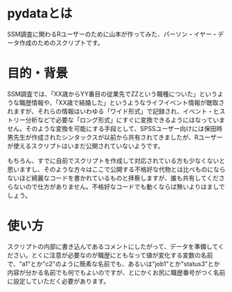 # pydataとは

SSM調査に関わるRユーザーのために山本が作ってみた、パーソン・イヤー・データ作成のためのスクリプトです。

# 目的・背景

SSM調査では、「XX歳からYY番目の従業先でZZという職種についた」というような職歴情報や、「XX歳で結婚した」というようなライフイベント情報が聴取されますが、それらの情報はいわゆる「ワイド形式」で記録され、イベント・ヒストリー分析などで必要な「ロング形式」にすぐに変換できるようにはなっていません。そのような変換を可能にする手段として、SPSSユーザー向けには保田時男先生が作成されたシンタックスが以前から共有されてきましたが、Rユーザーが使えるスクリプトはいまだ公開されていないようです。

もちろん、すでに自前でスクリプトを作成して対応されている方も少なくないと思いますし、そのような方々はここで公開する不格好な代物とは比べものにならないほど綺麗なコードを書かれているものと拝察しますが、誰も共有してくださらないので仕方がありません。不格好なコードでも動くならば無いよりはましでしょう。

# 使い方

スクリプトの内部に書き込んであるコメントにしたがって、データを準備してください。とくに注意が必要なのが職歴にともなって値が変化する変数の名前で、"a1"とか"c2"のように簡素な名前でも、あるいは"job1"とか"status3"とか内容が分かる名前でも何でもよいのですが、とにかくお尻に職歴番号がつく名前に設定していただく必要があります。
